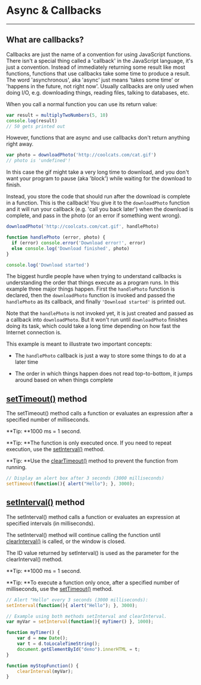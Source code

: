 # Async & Callbacks

---

## What are callbacks?

Callbacks are just the name of a convention for using JavaScript functions. There isn't a special thing called a 'callback' in the JavaScript language, it's just a convention. Instead of immediately returning some result like most functions, functions that use callbacks take some time to produce a result. The word 'asynchronous', aka 'async' just means 'takes some time' or 'happens in the future, not right now'. Usually callbacks are only used when doing I/O, e.g. downloading things, reading files, talking to databases, etc.

When you call a normal function you can use its return value:

```js
var result = multiplyTwoNumbers(5, 10)
console.log(result)
// 50 gets printed out
```

However, functions that are async and use callbacks don't return anything right away.

```js
var photo = downloadPhoto('http://coolcats.com/cat.gif')
// photo is 'undefined'!
```

In this case the gif might take a very long time to download, and you don't want your program to pause \(aka 'block'\) while waiting for the download to finish.

Instead, you store the code that should run after the download is complete in a function. This is the callback! You give it to the `downloadPhoto` function and it will run your callback \(e.g. 'call you back later'\) when the download is complete, and pass in the photo \(or an error if something went wrong\).

```js
downloadPhoto('http://coolcats.com/cat.gif', handlePhoto)

function handlePhoto (error, photo) {
  if (error) console.error('Download error!', error)
  else console.log('Download finished', photo)
}

console.log('Download started')
```

The biggest hurdle people have when trying to understand callbacks is understanding the order that things execute as a program runs. In this example three major things happen. First the `handlePhoto` function is declared, then the `downloadPhoto` function is invoked and passed the `handlePhoto` as its callback, and finally `'Download started'` is printed out.

Note that the `handlePhoto` is not invoked yet, it is just created and passed as a callback into `downloadPhoto`. But it won't run until `downloadPhoto` finishes doing its task, which could take a long time depending on how fast the Internet connection is.

This example is meant to illustrate two important concepts:

* The `handlePhoto` callback is just a way to store some things to do at a later time

* The order in which things happen does not read top-to-bottom, it jumps around based on when things complete

## [setTimeout\(\)](https://developer.mozilla.org/en-US/docs/Web/API/WindowOrWorkerGlobalScope/setTimeout) method

The setTimeout\(\) method calls a function or evaluates an expression after a specified number of milliseconds.

**Tip: **1000 ms = 1 second.

**Tip: **The function is only executed once. If you need to repeat execution, use the [setInterval\(\)](https://developer.mozilla.org/en-US/docs/Web/API/WindowOrWorkerGlobalScope/setInterval) method.

**Tip: **Use the [clearTimeout\(\)](https://developer.mozilla.org/en-US/docs/Web/API/WindowOrWorkerGlobalScope/clearTimeout) method to prevent the function from running.

```js
// Display an alert box after 3 seconds (3000 milliseconds)
setTimeout(function(){ alert("Hello"); }, 3000);
```

## [setInterval\(\)](https://developer.mozilla.org/en-US/docs/Web/API/WindowOrWorkerGlobalScope/setInterval) method

The setInterval\(\) method calls a function or evaluates an expression at specified intervals \(in milliseconds\).

The setInterval\(\) method will continue calling the function until [clearInterval\(\)](https://developer.mozilla.org/en-US/docs/Web/API/WindowOrWorkerGlobalScope/clearInterval) is called, or the window is closed.

The ID value returned by setInterval\(\) is used as the parameter for the clearInterval\(\) method.

**Tip: **1000 ms = 1 second.

**Tip: **To execute a function only once, after a specified number of milliseconds, use the [setTimeout\(\)](https://developer.mozilla.org/en-US/docs/Web/API/WindowOrWorkerGlobalScope/setTimeout) method.

```js
// Alert "Hello" every 3 seconds (3000 milliseconds):
setInterval(function(){ alert("Hello"); }, 3000);
```

```js
// Example using both methods setInterval and clearInterval.
var myVar = setInterval(function(){ myTimer() }, 1000);

function myTimer() {
    var d = new Date();
    var t = d.toLocaleTimeString();
    document.getElementById("demo").innerHTML = t;
}

function myStopFunction() {
    clearInterval(myVar);
}
```



